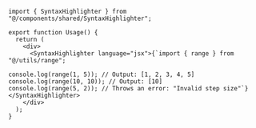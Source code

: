 ﻿```tsx
import { SyntaxHighlighter } from "@/components/shared/SyntaxHighlighter";

export function Usage() {
  return (
    <div>
      <SyntaxHighlighter language="jsx">{`import { range } from "@/utils/range";
      
console.log(range(1, 5)); // Output: [1, 2, 3, 4, 5]
console.log(range(10, 10)); // Output: [10]
console.log(range(5, 2)); // Throws an error: "Invalid step size"`}</SyntaxHighlighter>
    </div>
  );
} 
```
